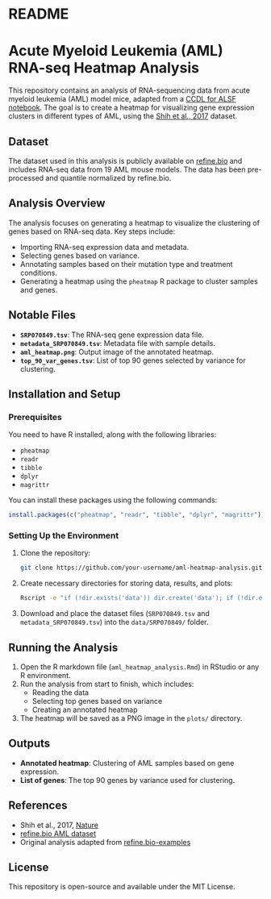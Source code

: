 # README
# Acute Myeloid Leukemia (AML) RNA-seq Heatmap Analysis

This repository contains an analysis of RNA-sequencing data from acute myeloid leukemia (AML) model mice, adapted from a [CCDL for ALSF notebook](https://alexslemonade.github.io/refinebio-examples/03-rnaseq/clustering_rnaseq_01_heatmap.html). The goal is to create a heatmap for visualizing gene expression clusters in different types of AML, using the [Shih et al., 2017](https://pubmed.ncbi.nlm.nih.gov/28193779/) dataset.

## Dataset

The dataset used in this analysis is publicly available on [refine.bio](https://www.refine.bio/experiments/SRP070849) and includes RNA-seq data from 19 AML mouse models. The data has been pre-processed and quantile normalized by refine.bio.

## Analysis Overview

The analysis focuses on generating a heatmap to visualize the clustering of genes based on RNA-seq data. Key steps include:
- Importing RNA-seq expression data and metadata.
- Selecting genes based on variance.
- Annotating samples based on their mutation type and treatment conditions.
- Generating a heatmap using the `pheatmap` R package to cluster samples and genes.

## Notable Files
- **`SRP070849.tsv`**: The RNA-seq gene expression data file.
- **`metadata_SRP070849.tsv`**: Metadata file with sample details.
- **`aml_heatmap.png`**: Output image of the annotated heatmap.
- **`top_90_var_genes.tsv`**: List of top 90 genes selected by variance for clustering.

## Installation and Setup

### Prerequisites

You need to have R installed, along with the following libraries:
- `pheatmap`
- `readr`
- `tibble`
- `dplyr`
- `magrittr`

You can install these packages using the following commands:

```R
install.packages(c("pheatmap", "readr", "tibble", "dplyr", "magrittr"))
```

### Setting Up the Environment

1. Clone the repository:
   ```bash
   git clone https://github.com/your-username/aml-heatmap-analysis.git
   ```
2. Create necessary directories for storing data, results, and plots:

   ```bash
   Rscript -e "if (!dir.exists('data')) dir.create('data'); if (!dir.exists('results')) dir.create('results'); if (!dir.exists('plots')) dir.create('plots')"
   ```

3. Download and place the dataset files (`SRP070849.tsv` and `metadata_SRP070849.tsv`) into the `data/SRP070849/` folder.

## Running the Analysis

1. Open the R markdown file (`aml_heatmap_analysis.Rmd`) in RStudio or any R environment.
2. Run the analysis from start to finish, which includes:
   - Reading the data
   - Selecting top genes based on variance
   - Creating an annotated heatmap
3. The heatmap will be saved as a PNG image in the `plots/` directory.

## Outputs

- **Annotated heatmap**: Clustering of AML samples based on gene expression.
- **List of genes**: The top 90 genes by variance used for clustering.

## References

- Shih et al., 2017, [Nature](https://pubmed.ncbi.nlm.nih.gov/28193779/)
- [refine.bio AML dataset](https://www.refine.bio/experiments/SRP070849)
- Original analysis adapted from [refine.bio-examples](https://alexslemonade.github.io/refinebio-examples/03-rnaseq/clustering_rnaseq_01_heatmap.html)

## License

This repository is open-source and available under the MIT License.